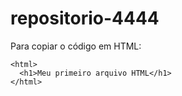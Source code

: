 # repositorio-4444

Para copiar o código em HTML:
```
<html>
  <h1>Meu primeiro arquivo HTML</h1>
</html>
```
